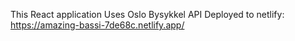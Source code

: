 This React application Uses Oslo Bysykkel API
Deployed to netlify: https://amazing-bassi-7de68c.netlify.app/
